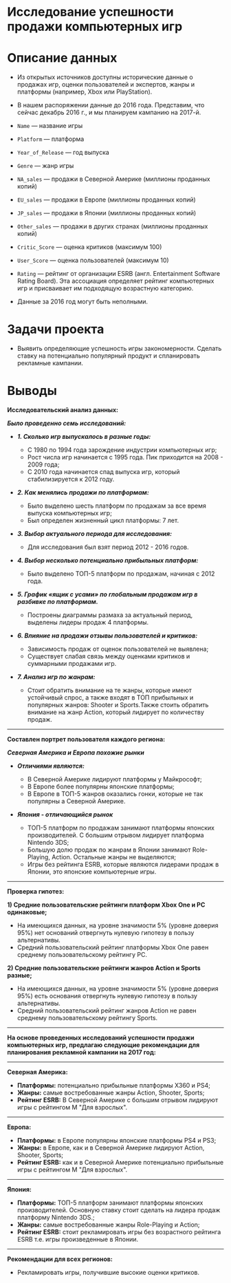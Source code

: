 # Исследование успешности продажи компьютерных игр

# Описание данных

- Из открытых источников доступны исторические данные о продажах игр, оценки пользователей и экспертов, жанры и платформы (например, Xbox или PlayStation). 

- В нашем распоряжении данные до 2016 года. Представим, что сейчас декабрь 2016 г., и мы планируем кампанию на 2017-й.

- `Name` — название игры
- `Platform` — платформа
- `Year_of_Release` — год выпуска
- `Genre` — жанр игры
- `NA_sales` — продажи в Северной Америке (миллионы проданных копий)
- `EU_sales` — продажи в Европе (миллионы проданных копий)
- `JP_sales` — продажи в Японии (миллионы проданных копий)
- `Other_sales` — продажи в других странах (миллионы проданных копий)
- `Critic_Score` — оценка критиков (максимум 100)
- `User_Score` — оценка пользователей (максимум 10)
- `Rating` — рейтинг от организации ESRB (англ. Entertainment Software Rating Board). Эта ассоциация определяет рейтинг компьютерных игр и присваивает им подходящую возрастную категорию.

- Данные за 2016 год могут быть неполными.

# Задачи проекта

- Выявить определяющие успешность игры закономерности. Сделать ставку на потенциально популярный продукт и спланировать рекламные кампании.

# Выводы

**Исследовательский анализ данных:**  

  ***Было проведенно семь исследований:***

- ***1. Сколько игр выпускалось в разные годы:***
  - С 1980 по 1994 года зарождение индустрии компьютерных игр;
  - Рост числа игр начинается с 1995 года. Пик приходится на 2008 - 2009 года;
  - С 2010 года начинается спад выпуска игр, который стабилизируется к 2012 году.
     

- ***2. Как менялись продажи по платформам:***
  - Было выделено шесть платформ по продажам за все время выпуска компьютерных игр;
  - Был определен жизненный цикл платформы: 7 лет.


- ***3. Выбор актуального периода для исследования:***
  - Для исследования был взят период 2012 - 2016 годов.
    

- ***4. Выбор несколько потенциально прибыльных платформ:***
  - Было выделено ТОП-5 платформ по продажам, начиная с 2012 года.
    

- ***5. График «ящик с усами» по глобальным продажам игр в разбивке по платформам.***
  - Построены диаграммы размаха за актуальный период, выделены лидеры продаж 4 платформы.


- ***6. Влияние на продажи отзывы пользователей и критиков:***
  - Зависимость продаж от оценок пользователей не выявлена;
  - Существует слабая связь между оценками критиков и суммарными продажами игр.


- ***7. Анализ игр по жанрам:***
  - Стоит обратить внимание на те жанры, которые имеют устойчивый спрос, а также входят в ТОП прибыльных и популярных жанров: Shooter и Sports.Также стоить обратить внимание на жанр Action, который лидирует по количеству продаж.  
  
--- 
**Составлен портрет пользователя каждого региона:**    

***Северная Америка и Европа похожие рынки***

- ***Отличиями являются:***
  - В Северной Америке лидируют платформы у Майкрософт;
  - В Европе более популярны японские платформы;
  - В Европе в ТОП-5 жанров оказались гонки, которые не так популярны а Северной Америке.
     

- ***Япония - отличающийся рынок***
  - ТОП-5 платформ по продажам занимают платформы японских производителей. С большим отрывом лидирует платформа Nintendo 3DS;
  - Большую долю продаж по жанрам в Японии занимают Role-Playing, Action. Остальные жанры не выделяются;
  - Игры без рейтинга ESRB, которые являются лидерами продаж в Японии, это японские компьютерные игры.
  
  
--- 
**Проверка гипотез:** 

**1) Средние пользовательские рейтинги платформ Xbox One и PC одинаковые;**

- На имеющихся данных, на уровне значимости 5% (уровне доверия 95%) нет оснований отвергнуть нулевую гипотезу в пользу альтернативы.
- Средний пользовательский рейтинг платформы Xbox One равен среднему пользовательскому рейтингу PC.

**2) Средние пользовательские рейтинги жанров Action и Sports разные;**

- На имеющихся данных, на уровне значимости 5% (уровне доверия 95%) есть основания отвергнуть нулевую гипотезу в пользу альтернативы.
- Средний пользовательский рейтинг жанров Action не равен среднему пользовательскому рейтингу Sports.


--- 
**На основе проведенных исследований успешности продажи компьютерных игр, предлагаю следующие рекомендации для планирования рекламной кампании на 2017 год:**

--- 
**Северная Америка:** 

- **Платформы:** потенциально прибыльные платформы X360 и PS4;
- **Жанры:** самые востребованные жанры Action, Shooter, Sports;
- **Рейтинг ESRB:** В Северной Америке с большим отрывом лидируют игры с рейтингом М "Для взрослых".

--- 
**Европа:** 

- **Платформы:** в Европе популярны японские платформы PS4 и PS3;
- **Жанры:** в Европе, как и в Северной Америке лидируют Action, Shooter, Sports;
- **Рейтинг ESRB:** как и в Северной Америке потенциально прибыльные игры с рейтингом М "Для взрослых".

--- 
**Япония:** 

- **Платформы:**  ТОП-5 платформ занимают платформы японских производителей. Основную ставку стоит сделать на лидера продаж платформу Nintendo 3DS.;
- **Жанры:** самые востребованные жанры Role-Playing и Action;
- **Рейтинг ESRB:** стоит рекламировать игры без возрастного рейтинга ESRB т.е. игры произведенные в Японии.

--- 
**Рекомендации для всех регионов:** 

- Рекламировать игры, получившие высокие оценки критиков.
